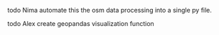 todo Nima automate this the osm data processing into a single py file.

todo Alex create geopandas visualization function